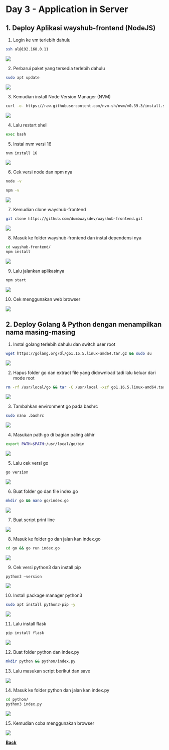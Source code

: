# Day 3 - Application in Server

## 1. Deploy Aplikasi wayshub-frontend (NodeJS)

1.	Login ke vm terlebih dahulu
```bash
ssh al@192.168.0.11
``` 
<img src="images/image001.png">
 
2.	Perbarui paket yang tersedia terlebih dahulu
```bash
sudo apt update
``` 
<img src="images/image002.png">

3.	Kemudian install Node Version Manager (NVM)
```bash
curl -o- https://raw.githubusercontent.com/nvm-sh/nvm/v0.39.3/install.sh | bash
``` 
<img src="images/image003.png">

4.	Lalu restart shell
```bash
exec bash
```

5.	Instal nvm versi 16
```bash
nvm install 16
```
<img src="images/image005.png">
 
6.	Cek versi node dan npm nya
```bash
node -v
```
```bash
npm -v
```
<img src="images/image006.png">
 
7.	Kemudian clone wayshub-frontend
```bash
git clone https://github.com/dumbwaysdev/wayshub-frontend.git
```
<img src="images/image007.png">
 
8.	Masuk ke folder wayshub-frontend dan instal dependensi nya
```bash
cd wayshub-frontend/
npm install
```
<img src="images/image008.png">
 
9.	Lalu jalankan aplikasinya
```bash
npm start
```
<img src="images/image009.png">
 
10.	Cek menggunakan web browser
<img src="images/image010.png">

 
## 2. Deploy Golang & Python dengan menampilkan nama masing-masing

1.	Instal golang terlebih dahulu dan switch user root
```bash
wget https://golang.org/dl/go1.16.5.linux-amd64.tar.gz && sudo su
```
<img src="images/image011.png">
 
2.	Hapus folder go dan extract file yang didownload tadi lalu keluar dari mode root
```bash
rm -rf /usr/local/go && tar -C /usr/local -xzf go1.16.5.linux-amd64.tar.gz && exit
```
<img src="images/image012.png">
 
3.	Tambahkan environment go pada bashrc
```bash
sudo nano .bashrc
```
<img src="images/image013.png">
 
4.	Masukan path go di bagian paling akhir
```bash
export PATH=$PATH:/usr/local/go/bin
```
<img src="images/image014.png">
 
5.	Lalu cek versi go
```bash
go version
```
<img src="images/image015.png">
 
6.	Buat folder go dan file index.go
```bash
mkdir go && nano go/index.go 
```
<img src="images/image016.png">

7.	Buat script print line
<img src="images/image017.png">
 
8.	Masuk ke folder go dan jalan kan index.go
```bash
cd go && go run index.go
```
<img src="images/image018.png">
 
9.	Cek versi python3 dan install pip
```bash
python3 –version
```
<img src="images/image019.png">
 
10.	Install package manager python3
```bash
sudo apt install python3-pip -y
```
<img src="images/image020.png">
 
11.	Lalu install flask
```bash
pip install flask
```
<img src="images/image021.png">
 
12.	Buat folder python dan index.py
```bash
mkdir python && python/index.py
```

13.	Lalu masukan script berikut dan save
<img src="images/image022.png">
 
14.	Masuk ke folder python dan jalan kan index.py
```bash
cd python/
python3 index.py
```
<img src="images/image023.png">
 
15.	Kemudian coba menggunakan browser
<img src="images/image024.png">
 
[**Back**](../../README.md)
